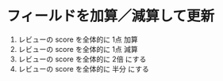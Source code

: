 # フィールドを加算／減算して更新

1. レビューの score を全体的に 1点 加算
2. レビューの score を全体的に 1点 減算
3. レビューの score を全体的に 2倍 にする
4. レビューの score を全体的に 半分 にする
